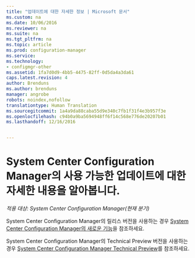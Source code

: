 ```yaml
---
title: "업데이트에 대한 자세한 정보 | Microsoft 문서"
ms.custom: na
ms.date: 10/06/2016
ms.reviewer: na
ms.suite: na
ms.tgt_pltfrm: na
ms.topic: article
ms.prod: configuration-manager
ms.service: 
ms.technology:
- configmgr-other
ms.assetid: 1fa7d0d9-4bb5-4475-82ff-0d5da4a3da61
caps.latest.revision: 4
author: Brenduns
ms.author: brenduns
manager: angrobe
robots: noindex,nofollow
translationtype: Human Translation
ms.sourcegitcommit: 1a4a9da88caba55d9e340c7fb1f31f4e3b957f3e
ms.openlocfilehash: c94b0a9ba5694948ff6f14c568e776de20207b01
ms.lasthandoff: 12/16/2016


---
```

# <a name="learn-more-about-available-updates-for-system-center-configuration-manager"></a>System Center Configuration Manager의 사용 가능한 업데이트에 대한 자세한 내용을 알아봅니다.

*적용 대상: System Center Configuration Manager(현재 분기)*

System Center Configuration Manager의 릴리스 버전을 사용하는 경우 [System Center Configuration Manager의 새로운 기능](http://technet.microsoft.com/library/mt622084.aspx)을 참조하세요.  

 System Center Configuration Manager의 Technical Preview 버전을 사용하는 경우 [System Center Configuration Manager Technical Preview](http://technet.microsoft.com/library/mt595861.aspx)를 참조하세요.

